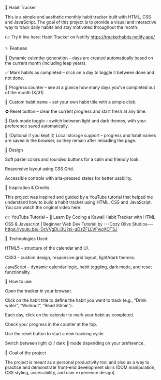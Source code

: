 🌸 Habit Tracker

This is a simple and aesthetic monthly habit tracker built with HTML, CSS and JavaScript.
The goal of this project is to provide a visual and interactive way to track daily habits and stay motivated throughout the month.

👉 Try it live here: Habit Tracker on Netlify
    https://trackerhabits.netlify.app/

✨ Features

📅 Dynamic calendar generation – days are created automatically based on the current month (including leap years).

✅ Mark habits as completed – click on a day to toggle it between done and not done.

🔢 Progress counter – see at a glance how many days you’ve completed out of the month (X/31).

🌸 Custom habit name – set your own habit title with a simple click.

♻️ Reset button – clear the current progress and start fresh at any time.

🌙 Dark mode toggle – switch between light and dark themes, with your preference saved automatically.

💾 (Optional if you kept it) Local storage support – progress and habit names are saved in the browser, so they remain after reloading the page.


🎨 Design

Soft pastel colors and rounded buttons for a calm and friendly look.

Responsive layout using CSS Grid.

Accessible controls with aria-pressed states for better usability.


🙌 Inspiration & Credits

This project was inspired and guided by a YouTube tutorial that helped me understand how to build a habit tracker using HTML, CSS and JavaScript.
You can watch the original video here:


👉 YouTube Tutorial – 🌸 Learn By Coding a Kawaii Habit Tracker with HTML CSS & Javascript | Beginner Web Dev Tutorial
by ---Cozy Olive Studios---
    https://youtu.be/-OcVVgDLI3U?si=qDzZFLLVFwqXOTSJ


🚀 Technologies Used

HTML5 – structure of the calendar and UI.

CSS3 – custom design, responsive grid layout, light/dark themes.

JavaScript – dynamic calendar logic, habit toggling, dark mode, and reset functionality.

📖 How to use

Open the tracker in your browser.

Click on the habit title to define the habit you want to track (e.g., “Drink water”, “Workout”, “Read 30min”).

Each day, click on the calendar to mark your habit as completed.

Check your progress in the counter at the top.

Use the reset button to start a new tracking cycle.

Switch between light 🌞 / dark 🌙 mode depending on your preference.

🎯 Goal of the project

The project is meant as a personal productivity tool and also as a way to practice and demonstrate front-end development skills (DOM manipulation, CSS styling, accessibility, and user experience design).
